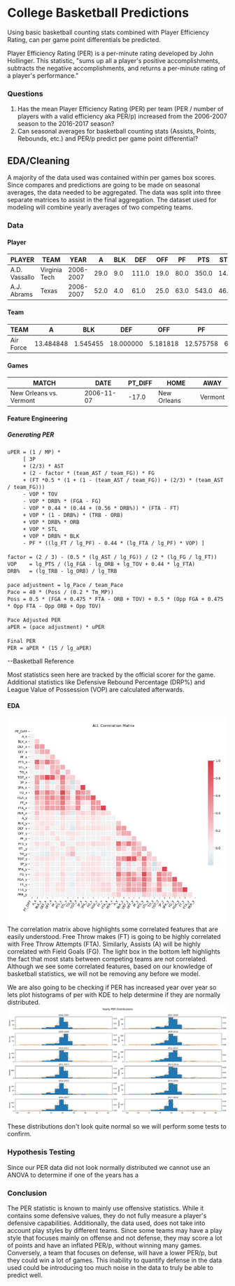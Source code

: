 # College Basketball Predictions  
Using basic basketball counting stats combined with Player Efficiency Rating, can per game point differentials be predicted.  

Player Efficiency Rating (PER) is a per-minute rating developed by John Hollinger.  This statistic, "sums up all a player's positive accomplishments, subtracts the negative accomplishments, and returns a per-minute rating of a player's performance."  

### Questions
1. Has the mean Player Efficiency Rating (PER) per team (PER / number of players with a valid efficiency aka PER/p) increased from the 2006-2007 season to the 2016-2017 season?
2. Can seasonal averages for basketball counting stats (Assists, Points, Rebounds, etc.) and
PER/p predict per game point differential?

## EDA/Cleaning
A majority of the data used was contained within per games box scores.  Since compares and predictions are going to be made on seasonal averages, the data needed to be aggregated.  The data was split into three separate matrices to assist in the final aggregation.  The dataset used for modeling will combine yearly averages of two competing teams.

### Data
#### Player
| PLAYER | TEAM | YEAR | A | BLK | DEF | OFF | PF | PTS | STL | TO | TOT | 3P | 3PA | FG | FGA | FT | FTA | MINS | GAMES | PER |
| --- | --- | --- | --- | --- | --- | --- | --- | --- | --- | --- | --- | --- | --- | --- | --- | --- | --- | --- | --- | --- |
| A.D. Vassallo | Virginia Tech | 2006-2007 | 29.0 | 9.0 | 111.0 | 19.0 | 80.0 | 350.0 | 14.0 | 42.0 | 130.0 | 11.0 | 37.0 | 79.0 | 170.0 | 62.0 | 86.0 | 590.0 | 33 | 22.237219 |
| A.J. Abrams | Texas | 2006-2007 | 52.0 | 4.0 | 61.0 | 25.0 | 63.0 | 543.0 | 46.0 | 48.0 | 86.0 | 68.0 | 134.0 | 171.0 | 364.0 | 133.0 | 158.0 | 1202.0 | 35 | 2.933545 |


#### Team
| TEAM | A | BLK | DEF | OFF | PF | PTS | STL | TO | TOT | 3P | 3PA | FG | FGA | FT | FTA | PER/P |
| --- | --- | --- | --- | --- | --- | --- | --- | --- | --- | --- | --- | --- | --- | --- | --- | --- |
| Air Force 	|13.484848| 	1.545455| 	18.000000 	|5.181818 	|12.575758| 	62.909091| 	6.181818| 	8.636364| 	23.181818| 	7.787879| 	18.848485| 	20.515152| 	42.272727| 	11.909091| 	15.666667| 	24.487105|

#### Games
| MATCH | DATE | PT_DIFF | HOME | AWAY |
| --- | --- | --- | --- | --- |
| New Orleans vs. Vermont | 2006-11-07 | -17.0 | New Orleans | Vermont |  





#### Feature Engineering
##### Generating PER
```
uPER = (1 / MP) *
     [ 3P
     + (2/3) * AST
     + (2 - factor * (team_AST / team_FG)) * FG
     + (FT *0.5 * (1 + (1 - (team_AST / team_FG)) + (2/3) * (team_AST / team_FG)))
     - VOP * TOV
     - VOP * DRB% * (FGA - FG)
     - VOP * 0.44 * (0.44 + (0.56 * DRB%)) * (FTA - FT)
     + VOP * (1 - DRB%) * (TRB - ORB)
     + VOP * DRB% * ORB
     + VOP * STL
     + VOP * DRB% * BLK
     - PF * ((lg_FT / lg_PF) - 0.44 * (lg_FTA / lg_PF) * VOP) ]

factor = (2 / 3) - (0.5 * (lg_AST / lg_FG)) / (2 * (lg_FG / lg_FT))
VOP    = lg_PTS / (lg_FGA - lg_ORB + lg_TOV + 0.44 * lg_FTA)
DRB%   = (lg_TRB - lg_ORB) / lg_TRB

pace adjustment = lg_Pace / team_Pace
Pace = 40 * (Poss / (0.2 * Tm_MP))
Poss = 0.5 * (FGA + 0.475 * FTA - ORB + TOV) + 0.5 * (Opp FGA + 0.475 * Opp FTA - Opp ORB + Opp TOV)

Pace Adjusted PER
aPER = (pace adjustment) * uPER

Final PER
PER = aPER * (15 / lg_aPER)
```
--Basketball Reference

Most statistics seen here are tracked by the official scorer for the game.  Additional statistics like Defensive Rebound Percentage (DRP%) and League Value of Possession (VOP) are calculated afterwards.


#### EDA
![Correlation Matrix of both team features](figs/ALL_Correlation_Matrix.png)
The correlation matrix above highlights some correlated features that are easily understood.  Free Throw makes (FT) is going to be highly correlated with Free Throw Attempts (FTA).  Similarly, Assists (A) will be highly correlated with Field Goals (FG).  The light box in the bottom left highlights the fact that most stats between competing teams are not correlated.  Although we see some correlated features, based on our knowledge of basketball statistics, we will not be removing any before we model.  

We are also going to be checking if PER has increased year over year so lets plot histograms of per with KDE to help determine if they are normally distributed.  
![Yearly PER histograms](figs/Yearly_Per_Distributions.png)

These distributions don't look quite normal so we will perform some tests to confirm.

### Hypothesis Testing
Since our PER data did not look normally distributed we cannot use an ANOVA to determine if one of the years has a

### Conclusion
The PER statistic is known to mainly use offensive statistics.  While it contains some defensive values, they do not fully measure a player's defensive capabilities.  Additionally, the data used, does not take into account play styles by different teams.  Since some teams may have a play style that focuses mainly on offense and not defense, they may score a lot of points and have an inflated PER/p, without winning many games.  Conversely, a team that focuses on defense, will have a lower PER/p, but they could win a lot of games. This inability to quantify defense in the data used could be introducing too much noise in the data to truly be able to predict well.
